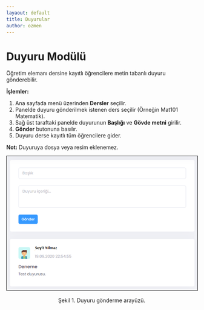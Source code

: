 ```yaml
---
layaout: default
title: Duyurular
author: ozmen
---
```

# Duyuru Modülü

Öğretim elemanı dersine kayıtlı öğrencilere metin tabanlı duyuru gönderebilir. 

**İşlemler:**
1. Ana sayfada menü üzerinden **Dersler** seçilir.<br>
2. Panelde duyuru gönderilmek istenen ders seçilir (Örneğin Mat101 Matematik).<br>
3. Sağ üst taraftaki panelde duyurunun **Başlığı** ve **Gövde metni** girilir.
4. **Gönder** butonuna basılır.<br> 
5. Duyuru derse kayıtlı tüm öğrencilere gider.

**Not:** Duyuruya dosya veya resim eklenemez.

<img style="border:1px solid black" src="assets/images/duyuru.png"/>
<p style="text-align: center;">Şekil 1. Duyuru gönderme arayüzü. </p>
